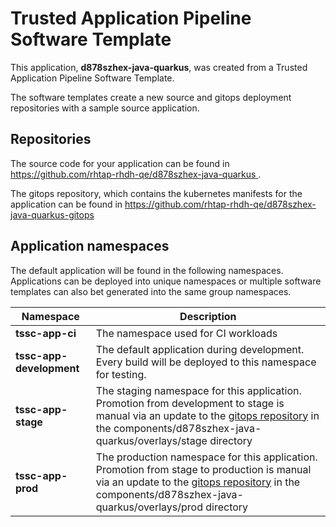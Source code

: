 # Trusted Application Pipeline Software Template

This application, **d878szhex-java-quarkus**, was created from a Trusted Application Pipeline Software Template.

The software templates create a new source and gitops deployment repositories with a sample source application. 

## Repositories

The source code for your application can be found in [https://github.com/rhtap-rhdh-qe/d878szhex-java-quarkus ](https://github.com/rhtap-rhdh-qe/d878szhex-java-quarkus ).
 
The gitops repository, which contains the kubernetes manifests for the application can be found in 
[https://github.com/rhtap-rhdh-qe/d878szhex-java-quarkus-gitops ](https://github.com/rhtap-rhdh-qe/d878szhex-java-quarkus-gitops ) 

## Application namespaces 

The default application will be found in the following namespaces. Applications can be deployed into unique namespaces or multiple software templates can also bet generated into the same group namespaces.  

|  Namespace   |  Description   |  
| -------- | -------- |
| **tssc-app-ci** | The namespace used for CI workloads |
| **tssc-app-development** | The default application during development. Every build will be deployed to this namespace for testing. |
| **tssc-app-stage** | The staging namespace for this application. Promotion from development to stage is manual via an update to the [gitops repository](https://github.com/rhtap-rhdh-qe/d878szhex-java-quarkus-gitops ) in the components/d878szhex-java-quarkus/overlays/stage directory |
| **tssc-app-prod** | The production namespace for this application. Promotion from stage to production is manual via an update to the [gitops repository](https://github.com/rhtap-rhdh-qe/d878szhex-java-quarkus-gitops ) in the components/d878szhex-java-quarkus/overlays/prod directory |